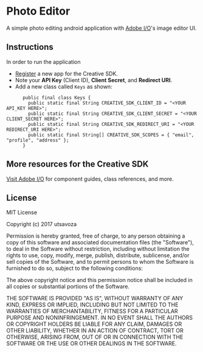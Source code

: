 Photo Editor
============

A simple photo editing android application with 
[Adobe I/O](https://www.adobe.io/apis/creativecloud/creativesdk.html)'s image editor UI. 

Instructions
--------
In order to run the application
- [Register](https://console.adobe.io/) a new app for the Creative SDK.
- Note your **API Key** (Client ID), **Client Secret**, and **Redirect URI**.
- Add a new class called ```Keys``` as shown:
```
      public final class Keys {
        public static final String CREATIVE_SDK_CLIENT_ID = "<YOUR API_KEY HERE>";
        public static final String CREATIVE_SDK_CLIENT_SECRET = "<YOUR CLIENT_SECRET HERE>";
        public static final String CREATIVE_SDK_REDIRECT_URI = "<YOUR REDIRECT_URI HERE>";
        public static final String[] CREATIVE_SDK_SCOPES = { "email", "profile", "address" };
      }
```

More resources for the Creative SDK
-----------------------------------
[Visit Adobe I/O](https://www.adobe.io/apis/creativecloud/creativesdk.html) for component guides, 
class references, and more.

License
-------
MIT License

Copyright (c) 2017 utsavoza

Permission is hereby granted, free of charge, to any person obtaining a copy
of this software and associated documentation files (the "Software"), to deal
in the Software without restriction, including without limitation the rights
to use, copy, modify, merge, publish, distribute, sublicense, and/or sell
copies of the Software, and to permit persons to whom the Software is
furnished to do so, subject to the following conditions:

The above copyright notice and this permission notice shall be included in all
copies or substantial portions of the Software.

THE SOFTWARE IS PROVIDED "AS IS", WITHOUT WARRANTY OF ANY KIND, EXPRESS OR
IMPLIED, INCLUDING BUT NOT LIMITED TO THE WARRANTIES OF MERCHANTABILITY,
FITNESS FOR A PARTICULAR PURPOSE AND NONINFRINGEMENT. IN NO EVENT SHALL THE
AUTHORS OR COPYRIGHT HOLDERS BE LIABLE FOR ANY CLAIM, DAMAGES OR OTHER
LIABILITY, WHETHER IN AN ACTION OF CONTRACT, TORT OR OTHERWISE, ARISING FROM,
OUT OF OR IN CONNECTION WITH THE SOFTWARE OR THE USE OR OTHER DEALINGS IN THE
SOFTWARE.
